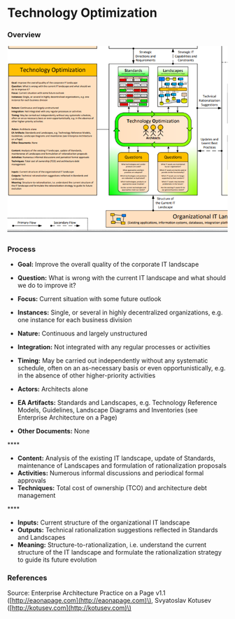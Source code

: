 # Technology Optimization

### Overview

![](../../.gitbook/assets/ea_process_technology_optimization.png)

### Process

* **Goal:** Improve the overall quality of the corporate IT landscape
* **Question:** What is wrong with the current IT landscape and what should we do to improve it?
* **Focus:** Current situation with some future outlook
* **Instances:** Single, or several in highly decentralized organizations, e.g. one instance for each business division



* **Nature:** Continuous and largely unstructured
* **Integration:** Not integrated with any regular processes or activities
* **Timing:** May be carried out independently without any systematic schedule, often on an as-necessary basis or even opportunistically, e.g. in the absence of other higher-priority activities



* **Actors:** Architects alone
* **EA Artifacts:** Standards and Landscapes, e.g. Technology Reference Models, Guidelines, Landscape Diagrams and Inventories \(see Enterprise Architecture on a Page\)
* **Other Documents:** None

\*\*\*\*

* **Content:** Analysis of the existing IT landscape, update of Standards, maintenance of Landscapes and formulation of rationalization proposals
* **Activities:** Numerous informal discussions and periodical formal approvals
* **Techniques:** Total cost of ownership \(TCO\) and architecture debt management

\*\*\*\*

* **Inputs:** Current structure of the organizational IT landscape
* **Outputs:** Technical rationalization suggestions reflected in Standards and Landscapes
* **Meaning:** Structure-to-rationalization, i.e. understand the current structure of the IT landscape and formulate the rationalization strategy to guide its future evolution

### References

Source: Enterprise Architecture Practice on a Page v1.1 \([http://eaonapage.com](http://eaonapage.com)\), Svyatoslav Kotusev \([http://kotusev.com](http://kotusev.com)\)

